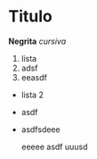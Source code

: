 # Titulo

**Negrita**
_cursiva_

1. lista
2. adsf
3. eeasdf

* lista 2
* asdf
* asdfsdeee

  eeeee
  asdf
  uuusd
